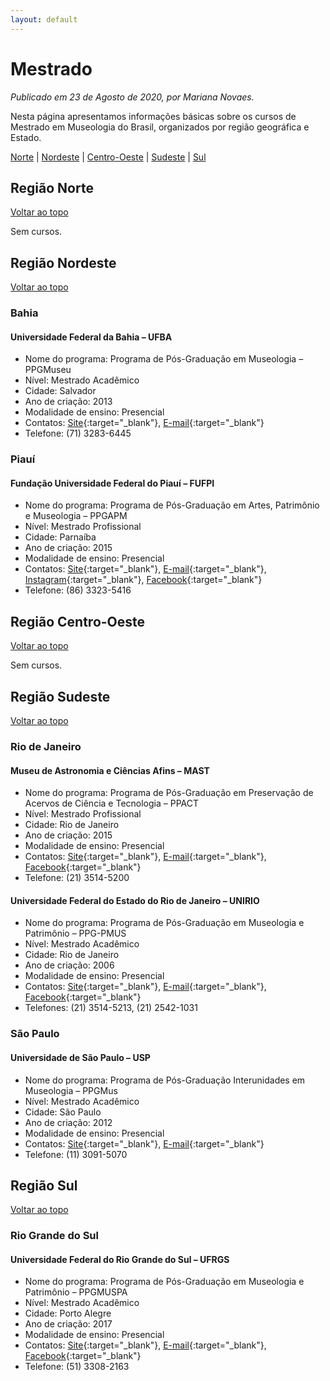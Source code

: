 ```yaml
---
layout: default
---
```


# Mestrado

_Publicado em 23 de Agosto de 2020, por Mariana Novaes._

Nesta página apresentamos informações básicas sobre os cursos de Mestrado em Museologia do Brasil, organizados por região geográfica e Estado.

[Norte](#região-norte) | [Nordeste](#região-nordeste) | [Centro-Oeste](#região-centro-oeste) | [Sudeste](#região-sudeste) | [Sul](#região-sul)

## Região Norte
[Voltar ao topo](#mestrado)

Sem cursos.

## Região Nordeste
[Voltar ao topo](#mestrado)

### Bahia

#### Universidade Federal da Bahia – UFBA
- Nome do programa: Programa de Pós-Graduação em Museologia – PPGMuseu
- Nível: Mestrado Acadêmico
- Cidade: Salvador
- Ano de criação: 2013
- Modalidade de ensino: Presencial
- Contatos: [Site](http://www.ppgmuseu.ffch.ufba.br/){:target="_blank"}, [E-mail](mailto:ppgmuseu@ufba.br){:target="_blank"}
- Telefone: (71) 3283-6445

### Piauí

#### Fundação Universidade Federal do Piauí – FUFPI
- Nome do programa: Programa de Pós-Graduação em Artes, Patrimônio e Museologia – PPGAPM
- Nível: Mestrado Profissional
- Cidade: Parnaíba
- Ano de criação: 2015
- Modalidade de ensino: Presencial
- Contatos: [Site](http://www.posgraduacao.ufpi.br//museologia){:target="_blank"}, [E-mail](mailto:mapm@ufpi.edu.br){:target="_blank"}, [Instagram](https://www.instagram.com/museologiapiaui/){:target="_blank"}, [Facebook](https://www.facebook.com/museologiapiaui){:target="_blank"}
- Telefone: (86) 3323-5416

## Região Centro-Oeste
[Voltar ao topo](#mestrado)

Sem cursos.

## Região Sudeste
[Voltar ao topo](#mestrado)

### Rio de Janeiro

#### Museu de Astronomia e Ciências Afins – MAST
- Nome do programa: Programa de Pós-Graduação em Preservação de Acervos de Ciência e Tecnologia – PPACT
- Nível: Mestrado Profissional
- Cidade: Rio de Janeiro
- Ano de criação: 2015
- Modalidade de ensino: Presencial
- Contatos: [Site](http://site.mast.br/ppact/index.html){:target="_blank"}, [E-mail](mailto:ppact.mestrado@mast.br){:target="_blank"}, [Facebook](https://www.facebook.com/PPACT/){:target="_blank"}
- Telefone: (21) 3514-5200

#### Universidade Federal do Estado do Rio de Janeiro – UNIRIO
- Nome do programa: Programa de Pós-Graduação em Museologia e Patrimônio – PPG-PMUS
- Nível: Mestrado Acadêmico
- Cidade: Rio de Janeiro
- Ano de criação: 2006
- Modalidade de ensino: Presencial
- Contatos: [Site](http://www.unirio.br/ppg-pmus/){:target="_blank"}, [E-mail](mailto:coordenacaoppgpmus@unirio.br){:target="_blank"}, [Facebook](https://www.facebook.com/ppgpmus/){:target="_blank"}
- Telefones: (21) 3514-5213, (21) 2542-1031


### São Paulo

#### Universidade de São Paulo – USP
- Nome do programa: Programa de Pós-Graduação Interunidades em Museologia – PPGMus
- Nível: Mestrado Acadêmico
- Cidade: São Paulo
- Ano de criação: 2012
- Modalidade de ensino: Presencial
- Contatos: [Site](https://sites.usp.br/ppgmus/){:target="_blank"}, [E-mail](mailto:pos.mae@usp.br){:target="_blank"}
- Telefone: (11) 3091-5070

## Região Sul
[Voltar ao topo](#mestrado)

### Rio Grande do Sul

#### Universidade Federal do Rio Grande do Sul – UFRGS
- Nome do programa: Programa de Pós-Graduação em Museologia e Patrimônio – PPGMUSPA
- Nível: Mestrado Acadêmico
- Cidade: Porto Alegre
- Ano de criação: 2017
- Modalidade de ensino: Presencial
- Contatos: [Site](http://www.ufrgs.br/ppgmuspa){:target="_blank"}, [E-mail](mailto:ppgmuspa@ufrgs.br){:target="_blank"}, [Facebook](https://www.facebook.com/ppgmuspaufrgs/){:target="_blank"}
- Telefone: (51) 3308-2163
